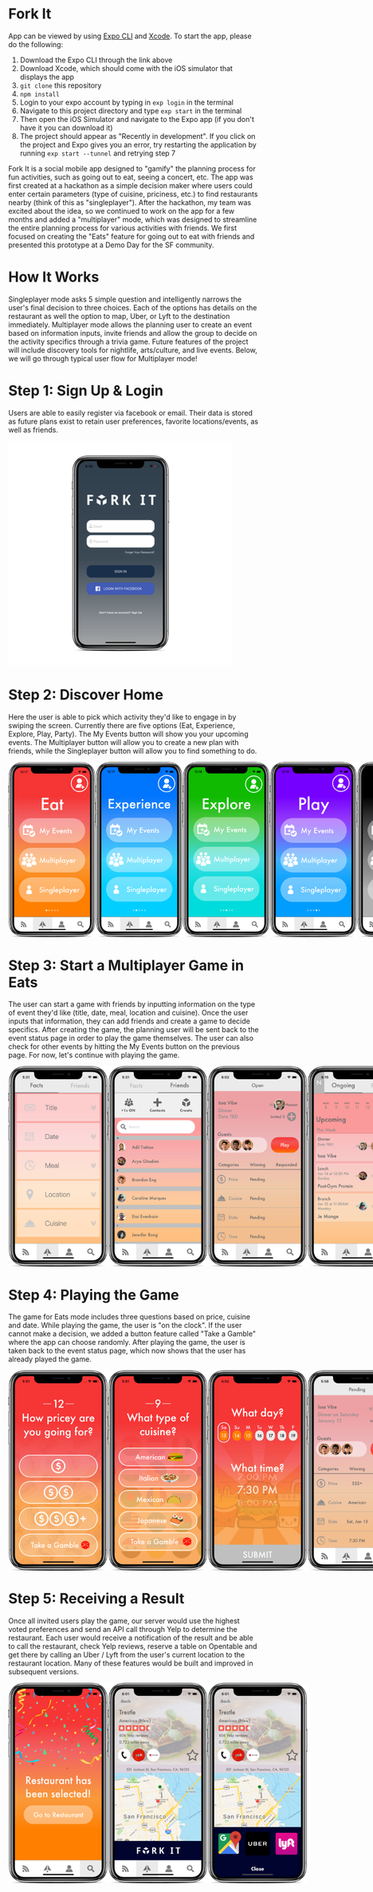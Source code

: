 # Fork It

App can be viewed by using [Expo CLI](https://docs.expo.io/versions/latest/guides/exp-cli.html) and [Xcode](https://developer.apple.com/xcode/). To start the app, please do the following:

1) Download the Expo CLI through the link above
2) Download Xcode, which should come with the iOS simulator that displays the app
3) `git clone` this repository
4) `npm install`
5) Login to your expo account by typing in `exp login` in the terminal
6) Navigate to this project directory and type `exp start` in the terminal
7) Then open the iOS Simulator and navigate to the Expo app (if you don't have it you can download it)
8) The project should appear as "Recently in development". If you click on the project and Expo gives you an error, try restarting the application by running `exp start --tunnel` and retrying step 7

Fork It is a social mobile app designed to "gamify" the planning process for fun activities, such as going out to eat, seeing a concert, etc. The app was first created at a hackathon as a simple decision maker where users could enter certain parameters (type of cuisine, priciness, etc.) to find restaurants nearby (think of this as "singleplayer"). After the hackathon, my team was excited about the idea, so we continued to work on the app for a few months and added a "multiplayer" mode, which was designed to streamline the entire planning process for various activities with friends. We first focused on creating the "Eats" feature for going out to eat with friends and presented this prototype at a Demo Day for the SF community.

# How It Works

Singleplayer mode asks 5 simple question and intelligently narrows the user's final decision to three choices. Each of the options has details on the restaurant as well the option to map, Uber, or Lyft to the destination immediately. Multiplayer mode allows the planning user to create an event based on information inputs, invite friends and allow the group to decide on the activity specifics through a trivia game. Future features of the project will include discovery tools for nightlife, arts/culture, and live events. Below, we will go through typical user flow for Multiplayer mode!

# Step 1: Sign Up & Login

Users are able to easily register via facebook or email. Their data is stored as future plans exist to retain user preferences, favorite locations/events, as well as friends.

<img width=450 src="/assets/screens/login-iphone.png"/>

# Step 2: Discover Home

Here the user is able to pick which activity they'd like to engage in by swiping the screen. Currently there are five options (Eat, Experience, Explore, Play, Party). The My Events button will show you your upcoming events. The Multiplayer button will allow you to create a new plan with friends, while the Singleplayer button will allow you to find something to do.

<div style="display: flex; flex-direction: row;">
  <img width=175 src="/assets/screens/Eat-iphone.png"/>
  <img width=175 style="margin-left: 8;" src="/assets/screens/Experience-iphone.png"/>
  <img width=175 style="margin-left: 8;" src="/assets/screens/Explore-iphone.png"/>
  <img width=175 style="margin-left: 8;" src="/assets/screens/Play-iphone.png"/>
  <img width=175 style="margin-left: 8;" src="/assets/screens/Party-iphone.png"/>
</div>

# Step 3: Start a Multiplayer Game in Eats

The user can start a game with friends by inputting information on the type of event they'd like (title, date, meal, location and cuisine). Once the user inputs that information, they can add friends and create a game to decide specifics. After creating the game, the planning user will be sent back to the event status page in order to play the game themselves. The user can also check for other events by hitting the My Events button on the previous page. For now, let's continue with playing the game.

<div style="display: flex; flex-direction: row;">
  <img width=200 src="/assets/screens/Facts-iphone.png"/>
  <img width=200 style="margin-left: 10;" src="/assets/screens/Friends-iphone.png"/>
  <img width=200 style="margin-left: 10;" src="/assets/screens/Status1-iphone.png"/>
  <img width=200 style="margin-left: 10;" src="/assets/screens/MyEvents-iphone.png"/>
</div>

# Step 4: Playing the Game

The game for Eats mode includes three questions based on price, cuisine and date. While playing the game, the user is "on the clock". If the user cannot make a decision, we added a button feature called "Take a Gamble" where the app can choose randomly. After playing the game, the user is taken back to the event status page, which now shows that the user has already played the game.

<div style="display: flex; flex-direction: row;">
  <img width=200 src="/assets/screens/Price-iphone.png"/>
  <img width=200 style="margin-left: 10;" src="/assets/screens/Cuisine-iphone.png"/>
  <img width=200 style="margin-left: 10;" src="/assets/screens/Date-iphone.png"/>
  <img width=200 style="margin-left: 10;" src="/assets/screens/Status2-iphone.png"/>
</div>

# Step 5: Receiving a Result

Once all invited users play the game, our server would use the highest voted preferences and send an API call through Yelp to determine the restaurant. Each user would receive a notification of the result and be able to call the restaurant, check Yelp reviews, reserve a table on Opentable and get there by calling an Uber / Lyft from the user's current location to the restaurant location. Many of these features would be built and improved in subsequent versions.

<div style="display: flex; flex-direction: row;">
  <img width=200 src="/assets/screens/Selected-iphone.png"/>
  <img width=200 style="margin-left: 10;" src="/assets/screens/Rest1-iphone.png"/>
  <img width=200 style="margin-left: 10;" src="/assets/screens/Rest2-iphone.png"/>
</div>
